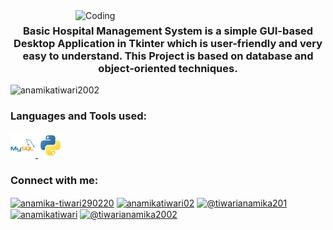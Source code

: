 <img align="right" alt="Coding" width="400" src="[https://www.google.com/imgres?imgurl=https%3A%2F%2Fi.pinimg.com%2Foriginals%2F82%2Fb6%2F48%2F82b64893248a3a018403e9157dbc7cee.gif&tbnid=HAJhHcJrFZ2r6M&vet=12ahUKEwiAu6LSy8WAAxU95jgGHbHBC04QMygAegUIARD_AQ..i&imgrefurl=https%3A%2F%2Fin.pinterest.com%2Fpin%2F803540758518605868%2F&docid=3TMaFZzQy5aRYM&w=800&h=600&q=animated%20hospital%20management%20system%20gif&ved=2ahUKEwiAu6LSy8WAAxU95jgGHbHBC04QMygAegUIARD_AQ](https://www.google.com/imgres?imgurl=https%3A%2F%2Fwww.careerguide.com%2Fcareer%2Fwp-content%2Fuploads%2F2021%2F02%2Fhealthcare_800x600_newcolors-1.gif&tbnid=8YC1Flvn4bf_xM&vet=12ahUKEwiAu6LSy8WAAxU95jgGHbHBC04QMygMegUIARCjAg..i&imgrefurl=https%3A%2F%2Fwww.careerguide.com%2Fcareer%2Fmba%2Fall-you-need-to-know-about-mba-in-hospital-management&docid=r0jJ8ql4TWiDqM&w=800&h=600&q=animated%20hospital%20management%20system%20gif&ved=2ahUKEwiAu6LSy8WAAxU95jgGHbHBC04QMygMegUIARCjAg)">
<h3 align="center">Basic Hospital Management System is a simple GUI-based Desktop Application in Tkinter which is user-friendly and very easy to understand. This Project is based on database and object-oriented techniques.</h3>

<p align="left"> <img src="https://komarev.com/ghpvc/?username=anamikatiwari2002&label=Profile%20views&color=0e75b6&style=flat" alt="anamikatiwari2002" /> </p>



<h3 align="left">Languages and Tools used:</h3>
<p align="left"> <a href="https://www.mysql.com/" target="_blank" rel="noreferrer"> <img src="https://raw.githubusercontent.com/devicons/devicon/master/icons/mysql/mysql-original-wordmark.svg" alt="mysql" width="40" height="40"/> </a> <a href="https://www.python.org" target="_blank" rel="noreferrer"> <img src="https://raw.githubusercontent.com/devicons/devicon/master/icons/python/python-original.svg" alt="python" width="40" height="40"/> </a> </p>


<h3 align="left">Connect with me:</h3>
<p align="left">
<a href="https://linkedin.com/in/anamika-tiwari290220" target="blank"><img align="center" src="https://raw.githubusercontent.com/rahuldkjain/github-profile-readme-generator/master/src/images/icons/Social/linked-in-alt.svg" alt="anamika-tiwari290220" height="30" width="40" /></a>
<a href="https://instagram.com/anamikatiwari02" target="blank"><img align="center" src="https://raw.githubusercontent.com/rahuldkjain/github-profile-readme-generator/master/src/images/icons/Social/instagram.svg" alt="anamikatiwari02" height="30" width="40" /></a>
<a href="https://www.hackerrank.com/@tiwarianamika201" target="blank"><img align="center" src="https://raw.githubusercontent.com/rahuldkjain/github-profile-readme-generator/master/src/images/icons/Social/hackerrank.svg" alt="@tiwarianamika201" height="30" width="40" /></a>
<a href="https://www.leetcode.com/anamikatiwari" target="blank"><img align="center" src="https://raw.githubusercontent.com/rahuldkjain/github-profile-readme-generator/master/src/images/icons/Social/leet-code.svg" alt="anamikatiwari" height="30" width="40" /></a>
<a href="https://www.hackerearth.com/@tiwarianamika2002" target="blank"><img align="center" src="https://raw.githubusercontent.com/rahuldkjain/github-profile-readme-generator/master/src/images/icons/Social/hackerearth.svg" alt="@tiwarianamika2002" height="30" width="40" /></a>
</p>
